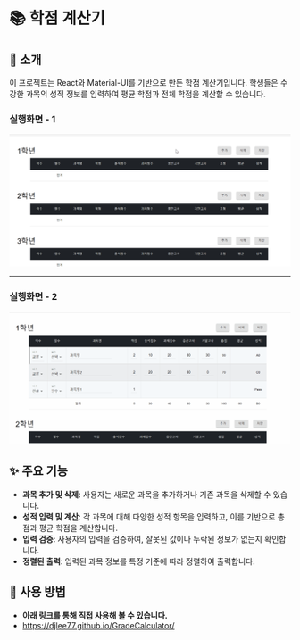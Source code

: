 # 📚 학점 계산기

## 📖 소개

이 프로젝트는 React와 Material-UI를 기반으로 만든 학점 계산기입니다. 학생들은 수강한 과목의 성적 정보를 입력하여 평균 학점과 전체 학점을 계산할 수 있습니다.

### 실행화면 - 1
![실행화면1](/public/Animation1.gif)

---

### 실행화면 - 2
![실행화면2](/public/Animation2.gif)

## ✨ 주요 기능

- **과목 추가 및 삭제**: 사용자는 새로운 과목을 추가하거나 기존 과목을 삭제할 수 있습니다.
- **성적 입력 및 계산**: 각 과목에 대해 다양한 성적 항목을 입력하고, 이를 기반으로 총점과 평균 학점을 계산합니다.
- **입력 검증**: 사용자의 입력을 검증하여, 잘못된 값이나 누락된 정보가 없는지 확인합니다.
- **정렬된 출력**: 입력된 과목 정보를 특정 기준에 따라 정렬하여 출력합니다.

## 📜 사용 방법
- **아래 링크를 통해 직접 사용해 볼 수 있습니다.**
- https://djlee77.github.io/GradeCalculator/
